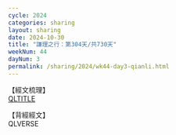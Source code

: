 ```yaml
---
cycle: 2024
categories: sharing
layout: sharing
date: 2024-10-30
title: "謙理之行：第304天/共730天"
weekNum: 44
dayNum: 3
permalink: /sharing/2024/wk44-day3-qianli.html
---
```

【經文梳理】  
[QLTITLE](QLLINK)

【背經經文】  
QLVERSE

